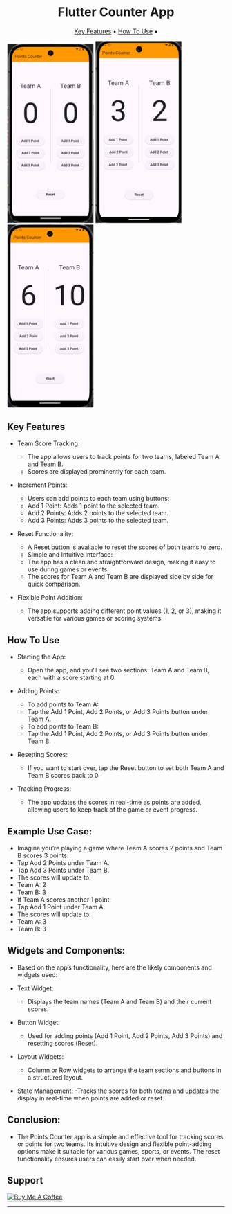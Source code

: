 
<h1 align="center">
  Flutter Counter App
</h1>
<p align="center">
  <a href="#key-features">Key Features</a> •
  <a href="#how-to-use">How To Use</a> •
</p>

 <img src="Screenshot 2025-03-04 163439.png" alt="Main" width="200" ></img>
  <img src="Screenshot 2025-03-04 163457.png" alt="first" width="200" ></img>
   <img src="Screenshot 2025-03-04 163522.png" width="200" ></img>

## Key Features

* Team Score Tracking:
  - The app allows users to track points for two teams, labeled Team A and Team B.
  - Scores are displayed prominently for each team.

* Increment Points:
  - Users can add points to each team using buttons:
  - Add 1 Point: Adds 1 point to the selected team.
  - Add 2 Points: Adds 2 points to the selected team.
  - Add 3 Points: Adds 3 points to the selected team.

* Reset Functionality:
  - A Reset button is available to reset the scores of both teams to zero.
  - Simple and Intuitive Interface:
  - The app has a clean and straightforward design, making it easy to use during games or events.
  - The scores for Team A and Team B are displayed side by side for quick comparison.

* Flexible Point Addition:
  - The app supports adding different point values (1, 2, or 3), making it versatile for various games or scoring systems.


## How To Use

* Starting the App:
  - Open the app, and you’ll see two sections: Team A and Team B, each with a score starting at 0.

* Adding Points:
  - To add points to Team A:
  - Tap the Add 1 Point, Add 2 Points, or Add 3 Points button under Team A.
  - To add points to Team B:
  - Tap the Add 1 Point, Add 2 Points, or Add 3 Points button under Team B.

* Resetting Scores:
  - If you want to start over, tap the Reset button to set both Team A and Team B scores back to 0.

* Tracking Progress:
  - The app updates the scores in real-time as points are added, allowing users to keep track of the game or event progress.

## Example Use Case:
  - Imagine you’re playing a game where Team A scores 2 points and Team B scores 3 points:
  - Tap Add 2 Points under Team A.
  - Tap Add 3 Points under Team B.
  - The scores will update to:
  - Team A: 2
  - Team B: 3
  - If Team A scores another 1 point:
  - Tap Add 1 Point under Team A.
  - The scores will update to:
  - Team A: 3
  - Team B: 3

## Widgets and Components:
* Based on the app’s functionality, here are the likely components and widgets used:

* Text Widget:
  - Displays the team names (Team A and Team B) and their current scores.
    
* Button Widget:
  - Used for adding points (Add 1 Point, Add 2 Points, Add 3 Points) and resetting scores (Reset).

* Layout Widgets:
  - Column or Row widgets to arrange the team sections and buttons in a structured layout.
    
* State Management:
  -Tracks the scores for both teams and updates the display in real-time when points are added or reset.

## Conclusion:
* The Points Counter app is a simple and effective tool for tracking scores or points for two teams. Its intuitive design and flexible point-adding options make it suitable for various games, sports, or events. The reset functionality ensures users can easily start over when needed.



## Support

<a href="https://buymeacoffee.com/mohamedmkaj" target="_blank"><img src="https://www.buymeacoffee.com/assets/img/custom_images/purple_img.png" alt="Buy Me A Coffee" style="height: 41px !important;width: 174px !important;box-shadow: 0px 3px 2px 0px rgba(190, 190, 190, 0.5) !important;-webkit-box-shadow: 0px 3px 2px 0px rgba(190, 190, 190, 0.5) !important;" ></a>


---
